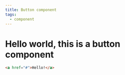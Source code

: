 ```yaml
---
title: Button component
tags:
  - component
---
```

# Hello world, this is a button component

```html
<a href="#">Hello!</a>
```
